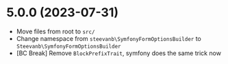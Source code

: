 # 5.0.0 (2023-07-31)

- Move files from root to `src/`
- Change namespace from `steevanb\SymfonyFormOptionsBuilder` to `Steevanb\SymfonyFormOptionsBuilder`
- [BC Break] Remove `BlockPrefixTrait`, symfony does the same trick now
